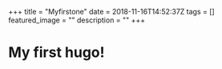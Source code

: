 +++
title =  "Myfirstone"
date = 2018-11-16T14:52:37Z
tags = []
featured_image = ""
description = ""
+++

# My first hugo!